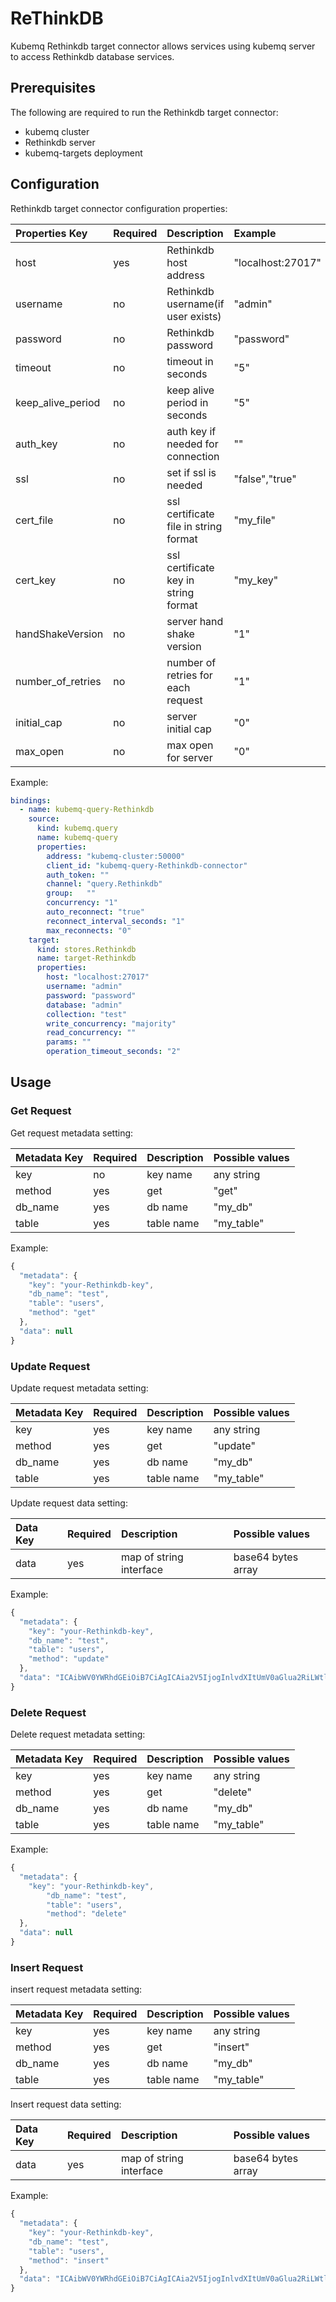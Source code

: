 # ReThinkDB

Kubemq Rethinkdb target connector allows services using kubemq server to access Rethinkdb database services.

## Prerequisites

The following are required to run the Rethinkdb target connector:

* kubemq cluster
* Rethinkdb server
* kubemq-targets deployment

## Configuration

Rethinkdb target connector configuration properties:

| Properties Key | Required | Description | Example |
| :--- | :--- | :--- | :--- |
| host | yes | Rethinkdb host address | "localhost:27017" |
| username | no | Rethinkdb username\(if user exists\) | "admin" |
| password | no | Rethinkdb password | "password" |
| timeout | no | timeout in seconds | "5" |
| keep\_alive\_period | no | keep alive period in seconds | "5" |
| auth\_key | no | auth key if needed for connection | "" |
| ssl | no | set if ssl is needed | "false","true" |
| cert\_file | no | ssl certificate file in string format | "my\_file" |
| cert\_key | no | ssl certificate key in string format | "my\_key" |
| handShakeVersion | no | server hand shake version | "1" |
| number\_of\_retries | no | number of retries for each request | "1" |
| initial\_cap | no | server initial cap | "0" |
| max\_open | no | max open for server | "0" |

Example:

```yaml
bindings:
  - name: kubemq-query-Rethinkdb
    source:
      kind: kubemq.query
      name: kubemq-query
      properties:
        address: "kubemq-cluster:50000"
        client_id: "kubemq-query-Rethinkdb-connector"
        auth_token: ""
        channel: "query.Rethinkdb"
        group:   ""
        concurrency: "1"
        auto_reconnect: "true"
        reconnect_interval_seconds: "1"
        max_reconnects: "0"
    target:
      kind: stores.Rethinkdb
      name: target-Rethinkdb
      properties:
        host: "localhost:27017"
        username: "admin"
        password: "password"
        database: "admin"
        collection: "test"
        write_concurrency: "majority"
        read_concurrency: ""
        params: ""
        operation_timeout_seconds: "2"
```

## Usage

### Get Request

Get request metadata setting:

| Metadata Key | Required | Description | Possible values |
| :--- | :--- | :--- | :--- |
| key | no | key name | any string |
| method | yes | get | "get" |
| db\_name | yes | db name | "my\_db" |
| table | yes | table name | "my\_table" |

Example:

```javascript
{
  "metadata": {
    "key": "your-Rethinkdb-key",
    "db_name": "test",
    "table": "users",
    "method": "get"
  },
  "data": null
}
```

### Update Request

Update request metadata setting:

| Metadata Key | Required | Description | Possible values |
| :--- | :--- | :--- | :--- |
| key | yes | key name | any string |
| method | yes | get | "update" |
| db\_name | yes | db name | "my\_db" |
| table | yes | table name | "my\_table" |

Update request data setting:

| Data Key | Required | Description | Possible values |
| :--- | :--- | :--- | :--- |
| data | yes | map of string interface | base64 bytes array |

Example:

```javascript
{
  "metadata": {
    "key": "your-Rethinkdb-key",
    "db_name": "test",
    "table": "users",
    "method": "update"
  },
  "data": "ICAibWV0YWRhdGEiOiB7CiAgICAia2V5IjogInlvdXItUmV0aGlua2RiLWtleSIsCiAgICAiZGJfbmFtZSI6ICJ0ZXN0IiwKICAgICJ0YWJsZSI6ICJ1c2VycyIsCiAgICAibWV0aG9kIjogImdldCIKICB9LA==" 
}
```

### Delete Request

Delete request metadata setting:

| Metadata Key | Required | Description | Possible values |
| :--- | :--- | :--- | :--- |
| key | yes | key name | any string |
| method | yes | get | "delete" |
| db\_name | yes | db name | "my\_db" |
| table | yes | table name | "my\_table" |

Example:

```javascript
{
  "metadata": {
    "key": "your-Rethinkdb-key",
        "db_name": "test",
        "table": "users",
        "method": "delete"
  },
  "data": null
}
```

### Insert Request

insert request metadata setting:

| Metadata Key | Required | Description | Possible values |
| :--- | :--- | :--- | :--- |
| key | yes | key name | any string |
| method | yes | get | "insert" |
| db\_name | yes | db name | "my\_db" |
| table | yes | table name | "my\_table" |

Insert request data setting:

| Data Key | Required | Description | Possible values |
| :--- | :--- | :--- | :--- |
| data | yes | map of string interface | base64 bytes array |

Example:

```javascript
{
  "metadata": {
    "key": "your-Rethinkdb-key",
    "db_name": "test",
    "table": "users",
    "method": "insert"
  },
  "data": "ICAibWV0YWRhdGEiOiB7CiAgICAia2V5IjogInlvdXItUmV0aGlua2RiLWtleSIsCiAgICAiZGJfbmFtZSI6ICJ0ZXN0IiwKICAgICJ0YWJsZSI6ICJ1c2VycyIsCiAgICAibWV0aG9kIjogImdldCIKICB9LA==" 
}
```


